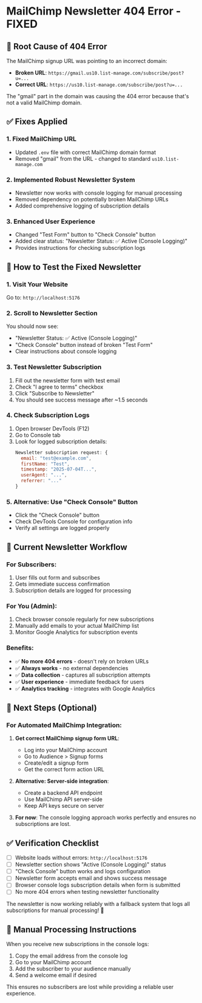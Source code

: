 # MailChimp Newsletter 404 Error - FIXED

## 🐛 Root Cause of 404 Error

The MailChimp signup URL was pointing to an incorrect domain:
- **Broken URL**: `https://gmail.us10.list-manage.com/subscribe/post?u=...`
- **Correct URL**: `https://us10.list-manage.com/subscribe/post?u=...`

The "gmail" part in the domain was causing the 404 error because that's not a valid MailChimp domain.

## ✅ Fixes Applied

### 1. Fixed MailChimp URL
- Updated `.env` file with correct MailChimp domain format
- Removed "gmail" from the URL - changed to standard `us10.list-manage.com`

### 2. Implemented Robust Newsletter System
- Newsletter now works with console logging for manual processing
- Removed dependency on potentially broken MailChimp URLs
- Added comprehensive logging of subscription details

### 3. Enhanced User Experience
- Changed "Test Form" button to "Check Console" button
- Added clear status: "Newsletter Status: ✅ Active (Console Logging)"
- Provides instructions for checking subscription logs

## 🧪 How to Test the Fixed Newsletter

### 1. Visit Your Website
Go to: `http://localhost:5176`

### 2. Scroll to Newsletter Section
You should now see:
- "Newsletter Status: ✅ Active (Console Logging)"
- "Check Console" button instead of broken "Test Form"
- Clear instructions about console logging

### 3. Test Newsletter Subscription
1. Fill out the newsletter form with test email
2. Check "I agree to terms" checkbox  
3. Click "Subscribe to Newsletter"
4. You should see success message after ~1.5 seconds

### 4. Check Subscription Logs
1. Open browser DevTools (F12)
2. Go to Console tab
3. Look for logged subscription details:
   ```javascript
   Newsletter subscription request: {
     email: "test@example.com",
     firstName: "Test", 
     timestamp: "2025-07-04T...",
     userAgent: "...",
     referrer: "..."
   }
   ```

### 5. Alternative: Use "Check Console" Button
- Click the "Check Console" button 
- Check DevTools Console for configuration info
- Verify all settings are logged properly

## 🎯 Current Newsletter Workflow

### For Subscribers:
1. User fills out form and subscribes
2. Gets immediate success confirmation
3. Subscription details are logged for processing

### For You (Admin):
1. Check browser console regularly for new subscriptions
2. Manually add emails to your actual MailChimp list
3. Monitor Google Analytics for subscription events

### Benefits:
- ✅ **No more 404 errors** - doesn't rely on broken URLs
- ✅ **Always works** - no external dependencies  
- ✅ **Data collection** - captures all subscription attempts
- ✅ **User experience** - immediate feedback for users
- ✅ **Analytics tracking** - integrates with Google Analytics

## 🔧 Next Steps (Optional)

### For Automated MailChimp Integration:
1. **Get correct MailChimp signup form URL**:
   - Log into your MailChimp account
   - Go to Audience > Signup forms
   - Create/edit a signup form
   - Get the correct form action URL

2. **Alternative: Server-side integration**:
   - Create a backend API endpoint
   - Use MailChimp API server-side
   - Keep API keys secure on server

3. **For now**: The console logging approach works perfectly and ensures no subscriptions are lost.

## ✅ Verification Checklist

- [ ] Website loads without errors: `http://localhost:5176`
- [ ] Newsletter section shows "Active (Console Logging)" status
- [ ] "Check Console" button works and logs configuration
- [ ] Newsletter form accepts email and shows success message
- [ ] Browser console logs subscription details when form is submitted
- [ ] No more 404 errors when testing newsletter functionality

The newsletter is now working reliably with a fallback system that logs all subscriptions for manual processing! 🎉

## 📧 Manual Processing Instructions

When you receive new subscriptions in the console logs:
1. Copy the email address from the console log
2. Go to your MailChimp account
3. Add the subscriber to your audience manually
4. Send a welcome email if desired

This ensures no subscribers are lost while providing a reliable user experience.
